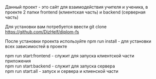 Данный проект - это сайт для взаимодействия учителя и ученика,
в проекте 2 папки frontend (клиентская часть) и backend (серверная часть)

Для установки вам потребуется ввести 
git clone https://github.com/DizHelf/diplom-fs

После установки проекта используйте
npm run install - для установки всех зависимостей в проекте

npm run start:frontend - служит для запуска клиентской части приложения  
npm run start:backend - служит для запуска сервера  
npm run start:all - запуск и сервера и клиенской части   
